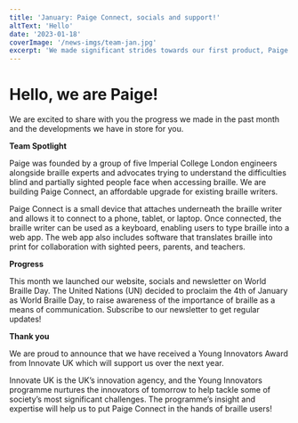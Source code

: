```yaml
---
title: 'January: Paige Connect, socials and support!'
altText: 'Hello' 
date: '2023-01-18'
coverImage: '/news-imgs/team-jan.jpg'
excerpt: 'We made significant strides towards our first product, Paige Connect, an affordable upgrade for existing braille writers. Subscribe to our newsletter to learn more!'
---
```

# Hello, we are Paige!

We are excited to share with you the progress we made in the past month and the developments we have in store for you.

**Team Spotlight**

Paige was founded by a group of five Imperial College London engineers alongside braille experts and advocates trying to understand the difficulties blind and partially sighted people face when accessing braille. We are building Paige Connect, an affordable upgrade for existing braille writers.

Paige Connect is a small device that attaches underneath the braille writer and allows it to connect to a phone, tablet, or laptop. Once connected, the braille writer can be used as a keyboard, enabling users to type braille into a web app. The web app also includes software that translates braille into print for collaboration with sighted peers, parents, and teachers.

**Progress**

This month we launched our website, socials and newsletter on World Braille Day. The United Nations (UN) decided to proclaim the 4th of January as World Braille Day, to raise awareness of the importance of braille as a means of communication. Subscribe to our newsletter to get regular updates!

**Thank you**

We are proud to announce that we have received a Young Innovators Award from Innovate UK which will support us over the next year. 

Innovate UK is the UK’s innovation agency, and the Young Innovators programme nurtures the innovators of tomorrow to help tackle some of society’s most significant challenges. The programme’s insight and expertise will help us to put Paige Connect in the hands of braille users!

